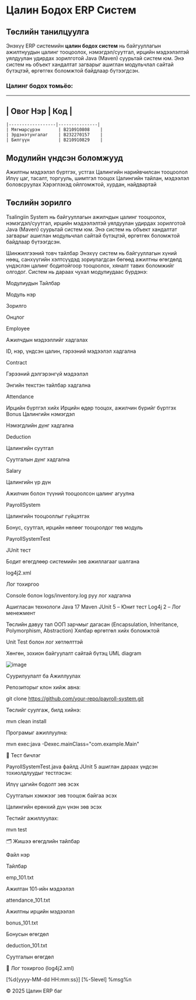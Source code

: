 # Цалин Бодох ERP Систем

##  Төслийн танилцуулга

Энэхүү ERP системийн **цалин бодох систем** нь байгууллагын ажилтнуудын цалинг тооцоолох, нэмэгдэл/суутгал, ирцийн мэдээлэлтэй уялдуулан удирдах зорилготой Java (Maven) суурьтай систем юм. Энэ систем нь объект хандалтат загварыг ашиглан модульчлал сайтай бүтэцтэй, өргөтгөх боломжтой байдлаар бүтээгдсэн.

  ###  Цалинг бодох томьёо:
  
  ---
  
  ## | Овог Нэр         | Код           |
    |------------------|---------------|
    | Мягмарсүрэн       | B210910808    |
    | Эрдэнэтунгалаг    | B232270157    |
    | Билгүүн           | B210910829    |

## Модулийн үндсэн боломжууд
Ажилтны мэдээлэл бүртгэх, устгах
Цалингийн нарийвчилсан тооцоолол
Илүү цаг, тасалт, торгууль, шимтгэл тооцох
Цалингийн тайлан, мэдээлэл боловсруулах
Хэрэглэхэд ойлгомжтой, хурдан, найдвартай

  

## Төслийн зорилго
Tsalingiin System нь байгууллагын ажилчдын цалинг тооцоолох, нэмэгдэл/суутгал, ирцийн мэдээлэлтэй уялдуулан удирдах зорилготой Java (Maven) суурьтай систем юм. Энэ систем нь объект хандалтат загварыг ашиглан модульчлал сайтай бүтэцтэй, өргөтгөх боломжтой байдлаар бүтээгдсэн.


 Шинжилгээний товч тайлбар
Энэхүү систем нь байгууллагын хүний нөөц, санхүүгийн хэлтсүүдэд зориулагдсан бөгөөд ажилтны өгөгдөлд үндэслэн цалинг бодитойгоор тооцоолох, хяналт тавих боломжийг олгодог. Систем нь дараах чухал модулиудаас бүрдэнэ:

Модулиудын Тайлбар

Модуль нэр

Зорилго

Онцлог

Employee

Ажилчдын мэдээллийг хадгалах

ID, нэр, үндсэн цалин, гэрээний мэдээлэл хадгална

Contract

Гэрээний дэлгэрэнгүй мэдээлэл

Энгийн текстэн тайлбар хадгална

Attendance

Ирцийн бүртгэл хийх
Ирцийн өдөр тооцох, ажилчин бүрийг бүртгэх
Bonus
Цалингийн нэмэгдэл

Нэмэгдлийн дүнг хадгална

Deduction

Цалингийн суутгал

Суутгалын дүнг хадгална

Salary

Цалингийн үр дүн

Ажилчин болон түүний тооцоолсон цалинг агуулна

PayrollSystem

Цалингийн тооцооллыг гүйцэтгэх

Бонус, суутгал, ирцийн нөлөөг тооцоолдог төв модуль

PayrollSystemTest

JUnit тест

Бодит өгөгдлөөр системийн зөв ажиллагааг шалгана

log4j2.xml

Лог тохиргоо

Console болон logs/inventory.log руу лог хадгална


 Ашигласан технологи
Java 17
Maven
JUnit 5 – Юнит тест
Log4j 2 – Лог менежмент

 Төслийн давуу тал
ООП зарчмыг дагасан (Encapsulation, Inheritance, Polymorphism, Abstraction)
Хялбар өргөтгөл хийх боломжтой

Unit Test болон лог хөтлөлттэй

Хөнгөн, зохион байгуулалт сайтай бүтэц
UML diagram

![image](https://github.com/user-attachments/assets/ac3e7611-4a6e-4053-960d-8c1863787338)


Суурилуулалт ба Ажиллуулах

Репозиторыг клон хийж авна:

git clone https://github.com/your-repo/payroll-system.git

Төслийг суулгаж, билд хийнэ:

mvn clean install

Програмыг ажиллуулна:

mvn exec:java -Dexec.mainClass="com.example.Main"

🧪 Тест бичлэг

PayrollSystemTest.java файлд JUnit 5 ашиглан дараах үндсэн тохиолдлуудыг тестлэсэн:

Илүү цагийн бодолт зөв эсэх

Суутгалын хэмжээг зөв тооцож байгаа эсэх

Цалингийн ерөнхий дүн үнэн зөв эсэх

Тестийг ажиллуулах:

mvn test

🗂 Жишээ өгөгдлийн тайлбар

Файл нэр

Тайлбар

emp_101.txt

Ажилтан 101-ийн мэдээлэл

attendance_101.txt

Ажилтны ирцийн мэдээлэл

bonus_101.txt

Бонусын өгөгдөл

deduction_101.txt

Суутгалын өгөгдөл

🧾 Лог тохиргоо (log4j2.xml)

<?xml version="1.0" encoding="UTF-8"?>
<Configuration status="WARN">
  <Appenders>
    <Console name="Console" target="SYSTEM_OUT">
      <PatternLayout pattern="[%d{HH:mm:ss}] [%-5level] %msg%n"/>
    </Console>
    <File name="File" fileName="logs/inventory.log">
      <PatternLayout>
        <Pattern>[%d{yyyy-MM-dd HH:mm:ss}] [%-5level] %msg%n</Pattern>
      </PatternLayout>
    </File>
  </Appenders>
  <Loggers>
    <Root level="info">
      <AppenderRef ref="Console"/>
      <AppenderRef ref="File"/>
    </Root>
  </Loggers>
</Configuration>

© 2025 Цалин ERP баг  
